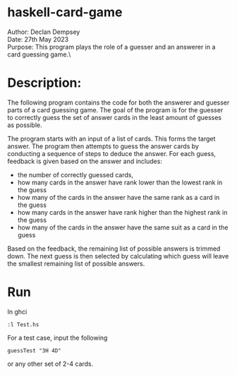 # haskell-card-game

Author: Declan Dempsey\
Date: 27th May 2023\
Purpose: This program plays the role of a guesser and an answerer in a card guessing game.\

# Description:
The following program contains the code for both the answerer and guesser 
parts of a card guessing game. The goal of the program is for the guesser 
to correctly guess the set of answer cards in the least amount of guesses 
as possible.

The program starts with an input of a list of cards. This forms
the target answer. The program then attempts to guess the answer cards 
by conducting a sequence of steps to deduce the answer. For each guess,
feedback is given based on the answer and includes:
- the number of correctly guessed cards, 
- how many cards in the answer have rank lower than the lowest rank in the 
    guess 
- how many of the cards in the answer have the same rank as a card in the 
    guess 
- how many cards in the answer have rank higher than the highest rank in 
    the guess
- how many of the cards in the answer have the same suit as a card in the 
    guess

Based on the feedback, the remaining list of possible answers is trimmed 
down. The next guess is then selected by calculating which guess will leave
the smallest remaining list of possible answers.

# Run
In ghci
```
:l Test.hs
```

For a test case, input the following
```
guessTest "3H 4D"
```
or any other set of 2-4 cards. 
